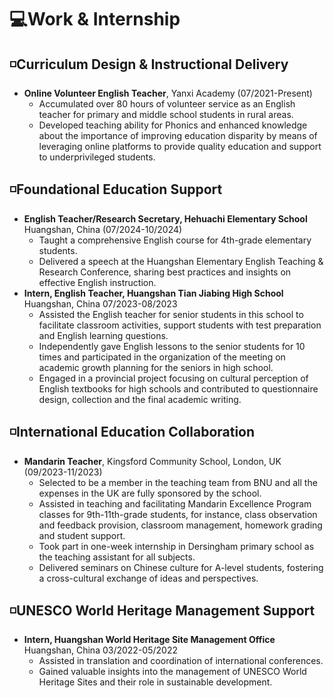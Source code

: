 # 💻Work & Internship

## ◽️Curriculum Design & Instructional Delivery
- **Online Volunteer English Teacher**, Yanxi Academy (07/2021-Present)
  - Accumulated over 80 hours of volunteer service as an English teacher for primary and middle school students in rural areas.
  - Developed teaching ability for Phonics and enhanced knowledge about the importance of improving education disparity by means of leveraging online platforms to provide quality education and support to underprivileged students.

## ◽️Foundational Education Support
- **English Teacher/Research Secretary, Hehuachi Elementary School** Huangshan, China (07/2024-10/2024)
  - Taught a comprehensive English course for 4th-grade elementary students.
  - Delivered a speech at the Huangshan Elementary English Teaching & Research Conference, sharing best practices and insights on effective English instruction.
- **Intern, English Teacher, Huangshan Tian Jiabing High School**    Huangshan, China   07/2023-08/2023
  - Assisted the English teacher for senior students in this school to facilitate classroom activities, support students with test preparation and English learning questions.
  - Independently gave English lessons to the senior students for 10 times and participated in the organization of the meeting on academic growth planning for the seniors in high school.
  - Engaged in a provincial project focusing on cultural perception of English textbooks for high schools and contributed to questionnaire design, collection and the final academic writing.

## ◽️International Education Collaboration
- **Mandarin Teacher**, Kingsford Community School, London, UK (09/2023-11/2023)
  - Selected to be a member in the teaching team from BNU and all the expenses in the UK are fully sponsored by the school.
  - Assisted in teaching and facilitating Mandarin Excellence Program classes for 9th-11th-grade students, for instance, class observation and feedback provision, classroom management, homework grading and student support.
  - Took part in one-week internship in Dersingham primary school as the teaching assistant for all subjects.
  - Delivered seminars on Chinese culture for A-level students, fostering a cross-cultural exchange of ideas and perspectives.

## ◽️UNESCO World Heritage Management Support 
- **Intern, Huangshan World Heritage Site Management Office**   Huangshan, China       03/2022-05/2022
  - Assisted in translation and coordination of international conferences.
  - Gained valuable insights into the management of UNESCO World Heritage Sites and their role in sustainable development.
